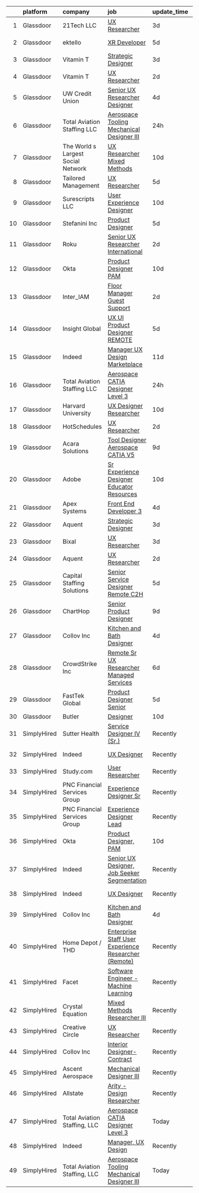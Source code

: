 

|    | platform    | company                            | job                                                                                                                                                                                                                                                                                                                                                                                                                                                                                                                                                                                                                                                                                                                                                                                                                                                                                                                                                                                                                                                                                                                                 | update_time   | location                   |
|---:|:------------|:-----------------------------------|:------------------------------------------------------------------------------------------------------------------------------------------------------------------------------------------------------------------------------------------------------------------------------------------------------------------------------------------------------------------------------------------------------------------------------------------------------------------------------------------------------------------------------------------------------------------------------------------------------------------------------------------------------------------------------------------------------------------------------------------------------------------------------------------------------------------------------------------------------------------------------------------------------------------------------------------------------------------------------------------------------------------------------------------------------------------------------------------------------------------------------------|:--------------|:---------------------------|
|  1 | Glassdoor   | 21Tech  LLC                        | [UX Researcher](https://www.glassdoor.com/partner/jobListing.htm?pos=128&ao=1136043&s=58&guid=000001839cab64499a54f11ae0edc80c&src=GD_JOB_AD&t=SR&vt=w&ea=1&cs=1_8a8ab222&cb=1664780821969&jobListingId=1008171267603&jrtk=3-0-1geeamp3nia34801-1geeamp48ihkh800-d10bc7367961c494-)                                                                                                                                                                                                                                                                                                                                                                                                                                                                                                                                                                                                                                                                                                                                                                                                                                                 | 3d            | Los Angeles, CA            |
|  2 | Glassdoor   | ektello                            | [XR Developer](https://www.glassdoor.com/partner/jobListing.htm?pos=103&ao=1110586&s=58&guid=000001839cab64499a54f11ae0edc80c&src=GD_JOB_AD&t=SR&vt=w&ea=1&cs=1_7616e2eb&cb=1664780821967&jobListingId=1008165877095&cpc=84DBBAA61F05C438&jrtk=3-0-1geeamp3nia34801-1geeamp48ihkh800-9252e1383beff854--6NYlbfkN0CLjQmfy67UqlWxJvyH5uxFrQGBFL1cdeZdgq-fUlKTlikjnfIyJ3g14UIocJ4LupEUSH_i4Km79u8aPns5QGudzPpZihbyWjHT3MlPDQZx-NZRJ-kKyR8XI7O7980XhdMgDOg9XJsbhTU-TeVE4XKYiyHUODj3BRcNUGsJGACEaIaVv3AGx_D4LVO6oyW-jC-noUM5ZP9Bk77J2u-Prxu2YKDDuYHdVMLfB61odYYdIqd3k0hdTcycg9WXmn5v396wXMeqiLlUXuRkB5quYHjRE0zBwPwnRh4jtJQ-sz0zTpLvf1Na8gSY50j3LE2fUlryNlezZ8yU_leNlLFpRpUfV4Wq84LTxM6bBFu7F9KBhSbsF3DG46dUNd2bYuIRcU8pPgdX765bJjrsQ9HjExxvDH0T20bJTd9oXCjbWcd4fd1cLj5nQl9Gvw0CZ_Z7NmLBMAZSarMOJJODD_BJA-Z9M9feLPIegqRRbhFzHj9kZm7wmlKfT-sQTz9XaJqiN7k5Dx6BQBu24aHraxL4zyLyx_bz3aOPf3J7oVquoXD8DDcC_Ghud7hQLO5y9cZ53FRxE0tolyDdfla7JaqpcrBT5zsO5JHG_sg4lHDSW5u1XsnDfe1c4YCQh-vvsYy7oyUtO0VemE-U8si-Q8U_2F6n)                                                                                                                             | 5d            | New York, NY               |
|  3 | Glassdoor   | Vitamin T                          | [Strategic Designer](https://www.glassdoor.com/partner/jobListing.htm?pos=108&ao=1110586&s=58&guid=000001839cab64499a54f11ae0edc80c&src=GD_JOB_AD&t=SR&vt=w&cs=1_27ee74ff&cb=1664780821967&jobListingId=1008172075399&cpc=1CBFC3E34E2A31FF&jrtk=3-0-1geeamp3nia34801-1geeamp48ihkh800-648f458a37220ae6--6NYlbfkN0DMrcEu7yrtATojKJA7cEzGQ3FdRGWLh0CZQInL4ECGI6k5tN82kdM0cJmh4vC7GghB7sI2fEBJvXCIVs4oIfPeT5FVoC1VkOs_FdgZb8wdMtTuOOmPTN_otUAg6JY7oaAkQ_gNO-TwZfAA7djRJE24BE4Nb1MTyf2udNJPEClRwZ89R0uh5x5jfQq-lAa-sPt3akN5hMP4wT6szOiHRbSb-DL5gimzRXQC_BfqR88w1Jc7QhBfawMFirkw4B7WzwYW_3M_fbmCwfescsxNmfSQt2QOClNA8NdLBj3sStJn1VkhUYxKxqjt_exZMzvlssc6YHv56Tlc299pBLuzYrGfovlKFgrnfayqBEFB9BWam6gaifKzLOWEllEVERisVgWtWQfSMMCIMDLbQ0bK0zHKAYLjoH3te67krsSenoRVJd-DnyNFOf3cn4pFWqnLhxNLoBowdBO0MBmLO8oJyOwROij4cYdYjD8PWrWRNq2GSTETSt2dAhSf)                                                                                                                                                                                                                                                                                            | 3d            | Los Angeles, CA            |
|  4 | Glassdoor   | Vitamin T                          | [UX Researcher](https://www.glassdoor.com/partner/jobListing.htm?pos=111&ao=1110586&s=58&guid=000001839cab64499a54f11ae0edc80c&src=GD_JOB_AD&t=SR&vt=w&cs=1_38c57c1b&cb=1664780821967&jobListingId=1008175259890&cpc=1CBFC3E34E2A31FF&jrtk=3-0-1geeamp3nia34801-1geeamp48ihkh800-dd7580845842f070--6NYlbfkN0DMrcEu7yrtATojKJA7cEzGQ3FdRGWLh0CZQInL4ECGI6k5tN82kdM0cJmh4vC7GgjJJwI5rzDshuaxiqNJD81Zw3DA8EAi9K6BYsTzvNnMGmq623DCVPNYKFfUttEtnREU3rY_Qi7Y-H5aNTjLE6_JYKpwbOzbyeF_5oZ3ppALSVijt399th1PZ7nsqznwFOubcR7ASdSpqS2VCdZxqtIbdlQ6UYTts_qM4QQBiFVhWklCGp1Lx6_TgpFsnpQuhWFjuv5uJpwhNQAiEEluUvC4E2nm1obRcRD9py1-1Z7vBPJGp4Q4mxWSiPIqEmK99P03sHqScRqtUo9UtjAMKXH1T3q0tPoBBp5NR9Iph5a1l54L-EPBnCV8BXDJtM5wVNEG_FKKWDUAhr6STQLHQQL3Eq_IJTF4QLsf1eHpfneryoP6hC8b4Bqut08BfslxcTOgl7O6sAFFqDXlciFW5tCNE2uVyQdOpMHdZocYND688h2v_syey1JD)                                                                                                                                                                                                                                                                                                 | 2d            | Cambridge, MA              |
|  5 | Glassdoor   | UW Credit Union                    | [Senior UX Researcher   Designer](https://www.glassdoor.com/partner/jobListing.htm?pos=101&ao=1110586&s=58&guid=000001839cab64499a54f11ae0edc80c&src=GD_JOB_AD&t=SR&vt=w&cs=1_760fe730&cb=1664780821966&jobListingId=1008167431830&cpc=7E69D0A57279CD4B&jrtk=3-0-1geeamp3nia34801-1geeamp48ihkh800-5b6c1cbcf56dad8f--6NYlbfkN0AU63H9uwDUTorMV5tE7tjdOhY5Vk5URx2VAQJgSQhP6gihrrVbwhDFP7HoAuPtJhq8zNBCj3EzwvSByoy4I7WKrUoaqgxh_ItHerODdkTtsoh4B1F2_tKIoVYJzk4sbKHtdT3l4K-0bbYYTkOwE3gq4_KA_ika2S9zOBosxz907iexNGlmLPBH2mo0fNOlmLmxHzidIBumHNKivGE_XuWEH1o47wL0i82sBpVgGfNjPQ8PjQI2e1ePxwFAEYyzhXAzHTFTzb0P9wYOaUX_Ymfs5YxMsH4_wLVK9u9uMFeqyK0feQ9NcTc1Sl8Wh9Y1pRzNjOB7s9Z876Dt9VVuFRuCvcdS_sLix93iWdLGka8yzvOfjyGGlZoA1ArPFkMJ_HSIRbt2aOJGCBotT7LcInC5oWGEvoa74p3zxqTT-W6G38Llz0RcKn-THPrxgi5jkJkUpvbC45qp3_1hT2PyGXKjc-O86OYgl_j1dT2rxSPjER1KX5UrExoUigN76J8CHMYbEpFjLbfBclbPTSElT-_9bfIV9DGqfTs7GA10PN9VPRC2hsac0TV4Xflyg1gxYRq27AAdH917hIaJqwXsFRJH6sJphsb3UkEGzejeFxY957R5H1vU1iE68pPSLzDRHqU2Ns52z0a4KPM90sQl5qqSVjPxtakXyXPVgmSs5TfhP59wb5vfx5h_RjK_77EGpcDtnvUfetZNtLtMCPiCfrELWfAGPhIQFuEKI9-jL_KIMlr8sNJyfUwk)               | 4d            | Madison, WI                |
|  6 | Glassdoor   | Total Aviation Staffing  LLC       | [Aerospace Tooling Mechanical Designer III](https://www.glassdoor.com/partner/jobListing.htm?pos=117&ao=1136043&s=58&guid=000001839cab64499a54f11ae0edc80c&src=GD_JOB_AD&t=SR&vt=w&ea=1&cs=1_fc22bf60&cb=1664780821968&jobListingId=1008178285821&jrtk=3-0-1geeamp3nia34801-1geeamp48ihkh800-14916aebb381b6bd-)                                                                                                                                                                                                                                                                                                                                                                                                                                                                                                                                                                                                                                                                                                                                                                                                                     | 24h           | Macomb, MI                 |
|  7 | Glassdoor   | The World s Largest Social Network | [UX Researcher  Mixed Methods ](https://www.glassdoor.com/partner/jobListing.htm?pos=105&ao=1110586&s=58&guid=000001839cab64499a54f11ae0edc80c&src=GD_JOB_AD&t=SR&vt=w&ea=1&cs=1_c7b5874b&cb=1664780821967&jobListingId=1008157581186&cpc=59DEFF8D475298C3&jrtk=3-0-1geeamp3nia34801-1geeamp48ihkh800-1b0604329ab13d64--6NYlbfkN0DSgjPPcnEdvoK3uuxfISLALE6pB1FR7YSHOr_tSg5_QGIhoz_2VqUepdcKLBLI_zRdtaBxgyBllhaPZz0NgYURyEGucRXh5uxBwq1v6utGUhDvjEFiFwNbXBMy7AQhUaSixTSyoNTqobu9bFo0iqMrnAsnQ9T3GyfI57CmWf4uxKHexdXWkJF-8yZ6ND14e-dh7N8_xWZpLayxjws02rrv6REeD37xwbMRGKsyUFOpuAxyNDJmqEMcuz91sY9-e1Z6LCkyIr8MUhlUVzsvWcxgBjMB2eP1A0NVLsJ6SwnCVUCgdGbRVtZEjugWIXrmsElR9PEgwYJeyyfr2eQV4trFhWKD7HruBfDShK-y3WfR7e42ZHnD5XMNtvWQEOOpehYKs8IqSfWK2Mz_qAupjjXCYHkKsEHP2vtx-G0rFOsb1tc-HrMftoeMugJoDbc0B9rr6KH70pI-ozBFwg9TtjUjSPCTZafNdm8YIXLmznHNtd4yLQ2QMcUoCt_HyNlJR8r-frFHzAkJGZBbAHs3rVfb6Wjk2lRMzg4lT4vWZ4mpXMp83FeUu_3QuytmyOHqPe-6bb2iVUw5h7S3nuDrl9-T)                                                                                                                                                                            | 10d           | Menlo Park, CA             |
|  8 | Glassdoor   | Tailored Management                | [UX Researcher](https://www.glassdoor.com/partner/jobListing.htm?pos=102&ao=1110586&s=58&guid=000001839cab64499a54f11ae0edc80c&src=GD_JOB_AD&t=SR&vt=w&ea=1&cs=1_afe5a00e&cb=1664780821966&jobListingId=1008165611561&cpc=217C45A42544DB93&jrtk=3-0-1geeamp3nia34801-1geeamp48ihkh800-ebbf7cb785340ff0--6NYlbfkN0DI_pqscLjs9LkB0jlO39g2s8RE9SCHTdataN4HV1TulJDP_FJlrdaEAmOIelCggjJ9JIMQViELbqFJysVw2bYJCuEXtMEw6dMQNNOQVyIp8OYul8IhpVKs9vFrjK1VP4TL0x0AyVE4LxRPr54mdEIZH9L1_Wf2l64sqeb7hyoc3G_4s_skSr2DE3ak-MpMhgzo6062eHtuaJ7Cy9F_F1QaQBQ-WpH87ndphZxskL2SzJJVetCL6vgldbH8pOpSwsAJKtg3wob5uBhlUvpKf-B9ogxA7ZUEyv17MGsK65lzvx8Y3MmfWUXG6PNo8JfW5z-YQU_MjbJWjYT_lwg3vVhOONILQQFt94TU_tq3HqH80BlNSootMGM_DriDcrBZirov8EFIN4dJ8nstH2K52qUilcpizu5YRFtfG85-8AUQ6sTpZtXfkFQe2LHgWMsXkrKE_r4ODAs-KvWafM_OA3t3LaIeD-6PkzMXnA50tDHaQkBTUJMriP9DBedZK76y6UpX2O3eI2TBD8QJ254HlCie)                                                                                                                                                                                                                                                            | 5d            | Los Angeles, CA            |
|  9 | Glassdoor   | Surescripts  LLC                   | [User Experience Designer](https://www.glassdoor.com/partner/jobListing.htm?pos=121&ao=1136043&s=58&guid=000001839cab64499a54f11ae0edc80c&src=GD_JOB_AD&t=SR&vt=w&cs=1_29e461c9&cb=1664780821969&jobListingId=1008156967712&jrtk=3-0-1geeamp3nia34801-1geeamp48ihkh800-b1402bcfb0e37ab0-)                                                                                                                                                                                                                                                                                                                                                                                                                                                                                                                                                                                                                                                                                                                                                                                                                                           | 10d           | Minneapolis, MN            |
| 10 | Glassdoor   | Stefanini  Inc                     | [Product Designer](https://www.glassdoor.com/partner/jobListing.htm?pos=122&ao=1136043&s=58&guid=000001839cab64499a54f11ae0edc80c&src=GD_JOB_AD&t=SR&vt=w&ea=1&cs=1_0b151695&cb=1664780821969&jobListingId=1008166585383&jrtk=3-0-1geeamp3nia34801-1geeamp48ihkh800-ea6be0aa00185b4c-)                                                                                                                                                                                                                                                                                                                                                                                                                                                                                                                                                                                                                                                                                                                                                                                                                                              | 5d            | Dearborn, MI               |
| 11 | Glassdoor   | Roku                               | [Senior UX Researcher  International](https://www.glassdoor.com/partner/jobListing.htm?pos=126&ao=1136043&s=58&guid=000001839cab64499a54f11ae0edc80c&src=GD_JOB_AD&t=SR&vt=w&cs=1_488b0764&cb=1664780821969&jobListingId=1008174998383&jrtk=3-0-1geeamp3nia34801-1geeamp48ihkh800-34e8317bc039f4e8-)                                                                                                                                                                                                                                                                                                                                                                                                                                                                                                                                                                                                                                                                                                                                                                                                                                | 2d            | San Jose, CA               |
| 12 | Glassdoor   | Okta                               | [Product Designer  PAM](https://www.glassdoor.com/partner/jobListing.htm?pos=118&ao=1136043&s=58&guid=000001839cab64499a54f11ae0edc80c&src=GD_JOB_AD&t=SR&vt=w&ea=1&cs=1_80f28cea&cb=1664780821968&jobListingId=1008157228627&jrtk=3-0-1geeamp3nia34801-1geeamp48ihkh800-fa7d0bb49f7e379e-)                                                                                                                                                                                                                                                                                                                                                                                                                                                                                                                                                                                                                                                                                                                                                                                                                                         | 10d           | San Francisco, CA          |
| 13 | Glassdoor   | Inter_IAM                          | [Floor Manager   Guest Support](https://www.glassdoor.com/partner/jobListing.htm?pos=130&ao=1136043&s=58&guid=000001839cab64499a54f11ae0edc80c&src=GD_JOB_AD&t=SR&vt=w&ea=1&cs=1_d8c572fb&cb=1664780821970&jobListingId=1008173048006&jrtk=3-0-1geeamp3nia34801-1geeamp48ihkh800-6baa922eff9a97fd-)                                                                                                                                                                                                                                                                                                                                                                                                                                                                                                                                                                                                                                                                                                                                                                                                                                 | 2d            | Manhattan                  |
| 14 | Glassdoor   | Insight Global                     | [UX UI Product Designer   REMOTE](https://www.glassdoor.com/partner/jobListing.htm?pos=113&ao=1110586&s=58&guid=000001839cab64499a54f11ae0edc80c&src=GD_JOB_AD&t=SR&vt=w&cs=1_3dfced7c&cb=1664780821967&jobListingId=1008165664128&cpc=AC285F3A3ECA6BB0&jrtk=3-0-1geeamp3nia34801-1geeamp48ihkh800-c26952b4f77ef5e3--6NYlbfkN0BKkHZu3wF05EeDimN_p6sYpKCMArvwa95YdH7UpkaBCqc7l59ErwqcmBgkDtjqpj7QisZbV0QWnvHwB98810r4NVvD3BSDuIguNkxa3YdcTvC9q_BbU-fmp8SBOZeY-Ved6TUYh-1XKbMv-WQuLF6YNvlVzER_7u3dMVQhySswSH2VBe_tn2vrXXBnDkM2SjcZlGuWAJr31U9o9W4DMv6i4xyLcqsvEh5gGgyVS-tWpHjGuiwL1KX7xjM2_RiCLIRSVfWdtltjMrKVeEkTkAW6FKSHHfVV6C8_joroveGsBUvhrIDEvO1Cpl8G84raQHlHVGLDp7c0aCrrqQccEqMhG1wIa6N5ljPveJ7VQY_RU2PQD1PWgXXmOuskqVtRXqSmZOxzHU7UZ0W5B_XSHzjF_3feYVUGwxePD99qqqk9OIqczYL5zv5d1TOt15nPEr4MnIXBoXbRmSJ91FFqIlUtRe7u7szxxd_eEuUEGIinJJ3nvYLljshS)                                                                                                                                                                                                                                                                               | 5d            | Dearborn, MI               |
| 15 | Glassdoor   | Indeed                             | [Manager  UX Design   Marketplace](https://www.glassdoor.com/partner/jobListing.htm?pos=112&ao=1110586&s=58&guid=000001839cab64499a54f11ae0edc80c&src=GD_JOB_AD&t=SR&vt=w&cs=1_b44fa55b&cb=1664780821967&jobListingId=1008153454917&cpc=8795CF9063CD573D&jrtk=3-0-1geeamp3nia34801-1geeamp48ihkh800-538ebeb2197e3c40--6NYlbfkN0CiRNM7CVr8YueLFKlzwbFWI0o7IjV438l4sVrvKZ0flpURU_mqoI8EbsK64YRr3OC-mM7IgRv5qtnO_Ln6R_Kb72An34bZ9vWvDCcxugWjaKjdT51NvSh76h0aBvnX1J3OwfEzfp5SPzcfZOKzDKEuhATNCAYlcwMInUTRZLb7MkNUtfS2R73PbJKbuQwNfwxt73Vbo0lw1a8ysyDqX_iBRoeVMFAPPcHB2tpbzW4KOl-QDOsnJ1WBaIpoFXwZI59WDEujyCBXpLjN11gXrzw8_YZb3Yn67zyfusQ8wVqbWjlhWAOtLHKA85oo8NxaXBVvqfEDI3K0M2SwWe-xSivcgiZ9DOey1BHglOeIfNKwH8TOr7yMZeTmjnIUwZhRMUVna--J3PvXlTDoIFAtvQHZ51xJILmdanAsmnUUwAeuNrY0cEjnjnj4ISNvrv0G4TCzgykHDdWK_sl8Fc-YG_Bd5wGK6O8rdIBQ0xiDVee5E4wqTTof42qiM1P4DCQFqq5k10EGmdR4tygulsfdxvqkV2HRTveBohuQbVdCRbctiQ%3D%3D)                                                                                                                                                                                                                  | 11d           | Austin, TX                 |
| 16 | Glassdoor   | Total Aviation Staffing  LLC       | [Aerospace CATIA Designer Level 3](https://www.glassdoor.com/partner/jobListing.htm?pos=119&ao=1136043&s=58&guid=000001839cab64499a54f11ae0edc80c&src=GD_JOB_AD&t=SR&vt=w&ea=1&cs=1_04777d07&cb=1664780821969&jobListingId=1008178285858&jrtk=3-0-1geeamp3nia34801-1geeamp48ihkh800-9e92ead9cd2372fe-)                                                                                                                                                                                                                                                                                                                                                                                                                                                                                                                                                                                                                                                                                                                                                                                                                              | 24h           | Santa Monica, CA           |
| 17 | Glassdoor   | Harvard University                 | [UX Designer Researcher](https://www.glassdoor.com/partner/jobListing.htm?pos=127&ao=1136043&s=58&guid=000001839cab64499a54f11ae0edc80c&src=GD_JOB_AD&t=SR&vt=w&cs=1_1b8e79e0&cb=1664780821969&jobListingId=1008157222427&jrtk=3-0-1geeamp3nia34801-1geeamp48ihkh800-13f36afb6068a51e-)                                                                                                                                                                                                                                                                                                                                                                                                                                                                                                                                                                                                                                                                                                                                                                                                                                             | 10d           | Cambridge, MA              |
| 18 | Glassdoor   | HotSchedules                       | [UX Researcher](https://www.glassdoor.com/partner/jobListing.htm?pos=124&ao=1136043&s=58&guid=000001839cab64499a54f11ae0edc80c&src=GD_JOB_AD&t=SR&vt=w&cs=1_b97e4dc5&cb=1664780821969&jobListingId=1008175112768&jrtk=3-0-1geeamp3nia34801-1geeamp48ihkh800-c82e1df611613a9b-)                                                                                                                                                                                                                                                                                                                                                                                                                                                                                                                                                                                                                                                                                                                                                                                                                                                      | 2d            | Remote                     |
| 19 | Glassdoor   | Acara Solutions                    | [Tool Designer  Aerospace CATIA V5 ](https://www.glassdoor.com/partner/jobListing.htm?pos=115&ao=1110586&s=58&guid=000001839cab64499a54f11ae0edc80c&src=GD_JOB_AD&t=SR&vt=w&ea=1&cs=1_e22db63a&cb=1664780821968&jobListingId=1008159293541&cpc=9908D8D4413DBB8A&jrtk=3-0-1geeamp3nia34801-1geeamp48ihkh800-16af9e7654d1bb50--6NYlbfkN0BQuJXpfawXtfhwzLerQhC04iCxGrelUvn_xttDeop7CMmG32gURwRxhPm_v2B23n7jXcqdpVA-_wOPKoWiiLHsW0JGCHCwD4cu7QV6FBN5wAsJNKIuJWsAtijBf4adowfv69Squa-jVa51v8rX4Y7DxsQMppALAC81WAF-n6Lg1t1TSNLvYD5Ap7aN6znmrh3sTV-LvUVp3TjVAfCx7RmW2yrvgp8KpQt5MtU6fRsO3NwqEYMdb5ty53w8FV7R5Jx7vwUCfRUC5T-rM-GpQ649i0fevmMNJk1rHdx8XBopsIWoflFJqlN94vaQG3m8zjh5rRHf4hzBLUFpVHJo-uxJcVKokSlCK6arYIPvf28eWz9WhV_pXSdTmYzH6WSa0LTAN-pAbm3UKAjjyOCf3uFTNt3GNmivaAIBPOt9qq_LlUF_jNvOow7WFEZuUbmqo7F7DdEKTshPYmt9xh-K9HeB9HOsIaMwEoP6iaaqItKGT2bXBUJWP5q0IHsEs3Y0ZKZUVdXez7uGpXjDiyqLIGyRW5YZT6vD8Em9o9siCokRe8v947zn3y-MbT-HVa7tGHAM7frBA1eqi_8p9CH-OrNzoMkMGKOQ3Hf9aE08I_QEW2646prl5l-yKjwekqmZalgVyjVCpU4C_vaa2HhPYrhK-dab7ENCXSHKY0-6782kjuhpbosUTTlHmCsVQWyh9ZQzVAl_Dlq3ogDQAYSlkCf27InzI7o8sZM%3D)                         | 9d            | Santa Ana, CA              |
| 20 | Glassdoor   | Adobe                              | [Sr Experience Designer  Educator Resources](https://www.glassdoor.com/partner/jobListing.htm?pos=129&ao=1136043&s=58&guid=000001839cab64499a54f11ae0edc80c&src=GD_JOB_AD&t=SR&vt=w&cs=1_707849b1&cb=1664780821970&jobListingId=1008155725844&jrtk=3-0-1geeamp3nia34801-1geeamp48ihkh800-02b01fd7e9d801e6-)                                                                                                                                                                                                                                                                                                                                                                                                                                                                                                                                                                                                                                                                                                                                                                                                                         | 10d           | San Francisco, CA          |
| 21 | Glassdoor   | Apex Systems                       | [Front End Developer 3](https://www.glassdoor.com/partner/jobListing.htm?pos=114&ao=1110586&s=58&guid=000001839cab64499a54f11ae0edc80c&src=GD_JOB_AD&t=SR&vt=w&ea=1&cs=1_54d5a84e&cb=1664780821968&jobListingId=1008168488498&cpc=6FC5BA77C9A4CD78&jrtk=3-0-1geeamp3nia34801-1geeamp48ihkh800-92e55a2f122e5fb0--6NYlbfkN0DqWjE27Bj7wQp7zwejGyju2OyxUuq4SEucXSyN07WCWejYvQmJsgF2DYF8Y-TYieCC7JkKTw9vDK7l5IyEI23r9A0au7IyoX07E2SdMJUMHx1yieCg72T1y_lv3-MnTbG28YJRE1LYkbH7rTuKjEVz0AU-Vmqcw-iprmfEb9XWLvOssUrZvLHbbYK7jAyWSIrrNJEJMI-qFxM6KqW60ztu1IPfwQxrnvV0P4pWIrPXzdRnifQGv1BPBdWgm5aolvjLovrujXh7_o3QYGUcWHSulmt1wsvmrU7XWMi2ElGwXOFDV5WdTzlcuzRoQDblPo8lF7rMeRHpVyD2Vb8DZFDJ1_0FzRTqL3G2_ZrsIbI8IXBNkhUV2SicEqpf9N8BFI364HWeyXK66vbH4Skt_PCqyi_dNpyZXAMh3XmsX8JYpy1QG-tz9nqbLewdPbw7NBNfmuzddUB4ZY5Hxxo-dWciGS9b6-5kWGVezdLWnK1GkK-fs-jrT8gCENU2pIpjoopp2LMH5yrMtblgLoBdha305CxaAZMtocYp7ptq40GpZvx_gYHoHK9TH_vdD9vG5TNldzGwl97hvX1khed-RtR5bwzlIewmAAM3aL9OFDorR8yoDS1cYyXZhhRQBTdP-RCDDqs3uJbVpqqPUt42apcY)                                                                                                                    | 4d            | New York, NY               |
| 22 | Glassdoor   | Aquent                             | [Strategic Designer](https://www.glassdoor.com/partner/jobListing.htm?pos=107&ao=1110586&s=58&guid=000001839cab64499a54f11ae0edc80c&src=GD_JOB_AD&t=SR&vt=w&cs=1_270078d0&cb=1664780821967&jobListingId=1008172136132&cpc=FA84DF7EA1EC2398&jrtk=3-0-1geeamp3nia34801-1geeamp48ihkh800-526f85ef8b289620--6NYlbfkN0DMrcEu7yrtATojKJA7cEzGQ3FdRGWLh0CZQInL4ECGI9gD0Wolx9R2v-Aex0-GK05EBcicDVsHiy1MDSi-STDz30amTqziTYAM8b0ibR0f6_6iBDSwR4SQdrLqKYWc3atl0tRaiHVZIde5VNUk1aSMM1SqwDykHwqCtuaYUJn_gJRif0Oe-6sFFt4CcZPMqy5-QD3bHYhIrHbqQfS7EmVNLBHew9B6BFFFKjDbDES3NcMECzmfhjCek9mHRMVRwpLizwBLNFmTzvYQBzQtGXhcpIab-67AJi_COn93IOW6KSKv0Mgx-ekgCYPtt7pE8KjzoOJmLjiOd69D39tyrv7h4Q15l0-rkEa33Qt7HPgIhH-DIhNbIpJYShD-R3ORKE7902zzxafqOClBxJK349RtQyV8NX_nIYCytvnUGqljQm-6DkJ67bDgjqzWp2V4K-rgZSq-0xtPylsiUtJwv_JC)                                                                                                                                                                                                                                                                                                                            | 3d            | Los Angeles, CA            |
| 23 | Glassdoor   | Bixal                              | [UX Researcher](https://www.glassdoor.com/partner/jobListing.htm?pos=125&ao=1136043&s=58&guid=000001839cab64499a54f11ae0edc80c&src=GD_JOB_AD&t=SR&vt=w&cs=1_72513a13&cb=1664780821969&jobListingId=1008171607598&jrtk=3-0-1geeamp3nia34801-1geeamp48ihkh800-9a7ed201bd7a0428-)                                                                                                                                                                                                                                                                                                                                                                                                                                                                                                                                                                                                                                                                                                                                                                                                                                                      | 3d            | Remote                     |
| 24 | Glassdoor   | Aquent                             | [UX Researcher](https://www.glassdoor.com/partner/jobListing.htm?pos=110&ao=1110586&s=58&guid=000001839cab64499a54f11ae0edc80c&src=GD_JOB_AD&t=SR&vt=w&cs=1_3bb56819&cb=1664780821967&jobListingId=1008174089686&cpc=FD1C1DA32C38CFA7&jrtk=3-0-1geeamp3nia34801-1geeamp48ihkh800-f2bdc8fdf71ca9c6--6NYlbfkN0DMrcEu7yrtATojKJA7cEzGQ3FdRGWLh0CZQInL4ECGI9gD0Wolx9R2v-Aex0-GK04esuCnaHf9YEwQ5AsGqeXDR5jB6DQa147qn6rAjOT9QFA2iQO6txp6B0jgB40YfAMJ3pSB-TeTVlJFySP0OXotnLQr3ylV8Pj0wb-UTFR5_SZv6jcCy5uALM95i-Iymhy5H_RgXJCyaJ6MNGR3CJQS6aE6shuTJyGO_CjoC-0Kcqr6_3xefC0r6myKDbC0R7y2Vipk_uiew5wOK0febDWQ1S6Q4H38aQPogKAiQCq08IjAgdPSUUWolGrHTHq-W3vC4hbjIOvkA31XQz5sxJ7darU3iuX03GuPdQR4lJefFBsTBxMzBXj2ctHDenBlVXxEb_zq4zHTVKWNEM49eIlPpvhJTLtNRdX8aN5o4vbT-cITDb-SJL7Vws2IpF_x0JaQlkHp0eeAAH1nM0uq4Wcj)                                                                                                                                                                                                                                                                                                                                 | 2d            | Cambridge, MA              |
| 25 | Glassdoor   | Capital Staffing Solutions         | [Senior Service Designer   Remote C2H](https://www.glassdoor.com/partner/jobListing.htm?pos=106&ao=1110586&s=58&guid=000001839cab64499a54f11ae0edc80c&src=GD_JOB_AD&t=SR&vt=w&ea=1&cs=1_7fb08220&cb=1664780821967&jobListingId=1008165500086&cpc=654405A9B1E0A9F5&jrtk=3-0-1geeamp3nia34801-1geeamp48ihkh800-09fe1c45c86622c0--6NYlbfkN0AHXq2vAVwR3IH7wgnTMdWCa3HguypIXx0DFudX-u0zu6XSU0N9gDGCMsnO9yvyAfN5DgYdcVcZmFjRi74NiTybsCyZIlfmGMK0Zn6E4OINaKdtnUZRk3Q28ySPs8ovd--Ck7fy6fdLLRXotUnsVNCaEf18USXHoXO-m_DroIKkrl7hEczctixPxTdnh-EMZe2Q8HtZVOryWs4KATOk7yLUhaeDJgiwQbK-xqbH8i_YhcjHe6nXljkpxkzHvHahZGzgp4J-RJ_ckXPwmKL7kJ8KZCmNevFZ2zlQ09p00zTRw7-bwmfjJW6iCbvuI2I-IJ_RpTtG65xEMcjQ_njvliU9GxQ0ZQHmVNpRXxg06LzRqGW7MCiM-SRAv_tSN5CpzaS2AwXZVnXb-_f26chi9vI-fVCPp8HFj7Lhe_OO-HvrQ-zSz8Q1Tdqo3h-YZm_Ciog-ii3dZKpmbFIMIbInlSq38ks9-mWUD54nmeZWLvvLR2HwPL9VOGDxgNRbh-HAemvhqgnhYx9WgSJP2sTK9muylXYD5wTu7Fo%3D)                                                                                                                                                                                                                       | 5d            | Remote                     |
| 26 | Glassdoor   | ChartHop                           | [Senior Product Designer](https://www.glassdoor.com/partner/jobListing.htm?pos=123&ao=1136043&s=58&guid=000001839cab64499a54f11ae0edc80c&src=GD_JOB_AD&t=SR&vt=w&ea=1&cs=1_643118fc&cb=1664780821969&jobListingId=1008158882331&jrtk=3-0-1geeamp3nia34801-1geeamp48ihkh800-a6a5c4103f31791f-)                                                                                                                                                                                                                                                                                                                                                                                                                                                                                                                                                                                                                                                                                                                                                                                                                                       | 9d            | New York, NY               |
| 27 | Glassdoor   | Collov Inc                         | [Kitchen and Bath Designer](https://www.glassdoor.com/partner/jobListing.htm?pos=116&ao=1136043&s=58&guid=000001839cab64499a54f11ae0edc80c&src=GD_JOB_AD&t=SR&vt=w&ea=1&cs=1_3671906d&cb=1664780821968&jobListingId=1008168685493&jrtk=3-0-1geeamp3nia34801-1geeamp48ihkh800-87d33d239c08692f-)                                                                                                                                                                                                                                                                                                                                                                                                                                                                                                                                                                                                                                                                                                                                                                                                                                     | 4d            | Remote                     |
| 28 | Glassdoor   | CrowdStrike  Inc                   | [Remote   Sr  UX Researcher   Managed Services](https://www.glassdoor.com/partner/jobListing.htm?pos=109&ao=1110586&s=58&guid=000001839cab64499a54f11ae0edc80c&src=GD_JOB_AD&t=SR&vt=w&cs=1_59eaa46a&cb=1664780821967&jobListingId=1008164310780&cpc=F41FEAB56D215062&jrtk=3-0-1geeamp3nia34801-1geeamp48ihkh800-901287666bc25470--6NYlbfkN0Cu2CVlb3GO4Nf7aS8SXsFwjpUbSKkwsJRaJhRnAEdqU8yQA0cd0EoLTBDF9SAvs4X6vWYcCIJFeC1Cio6l_7DU28uN6ktD1GLWWkF7l6wzAeDyVoMZmMdwuwklLNfRS4utbfuuFWiqTkIC9DdV4A-ApSXTHNsGcxcU_uHOxbpEFOcDhIXvGXGYYi9uvWopwTLR4BRth2qKWwzL2BTk-EJDltqWHZnNFfexTGNv0DL9gJSqLkYcpr6Q081EJ8vRhqHbKxnrdDVCFB9TrGmem_l-rCq5jYoPGFaBFCNmBnlBSVQD80ix83pc_Rc1fGMc8wrc3cJjsyH7L3WJSYId2Uxzacx8___F6Gkqi7Exxq0UyrnZaTe0eGdphujYdB15APZjy3yhWVgaUNODWfQS0sTZivCeTWMlw-RONq6w86-K3A2utYpS-pillIZwacF1HQA_hR2HTk4AmnTLg9KG9ZyXvXM2wW5bCpJ24fRdKsY6z3PJt9vsAW-9HgqLGCdTk_buxGJRDhjzU4SIqLOt0Mx-6AJ1UTHJ8FiU6xRQoYPHSfQKS3i21URsmJhch4_FSopSKOKpDqZYE6524fz92OKt6h7xoDOeV2DQ7gxPuQjq8cINggx2USmqUI-mjc_o7X46SxiAx1Qc2TBELHqPmyJmozPChJz570mv7rM10Lkwq_9T_cArxJHWJ3yqxwuZxiFZY1Q3TvUVq7SInQVch-WbeRupGIO_ZvIzQdHs76izg6T4KK7Kngiq) | 6d            | York, NY                   |
| 29 | Glassdoor   | FastTek Global                     | [Product Designer Senior](https://www.glassdoor.com/partner/jobListing.htm?pos=104&ao=1110586&s=58&guid=000001839cab64499a54f11ae0edc80c&src=GD_JOB_AD&t=SR&vt=w&ea=1&cs=1_25c4fe9f&cb=1664780821967&jobListingId=1008165625763&cpc=9EDA28EADF1DF7F0&jrtk=3-0-1geeamp3nia34801-1geeamp48ihkh800-d646bd05876d397f--6NYlbfkN0Az9dGzmoqKccvpcm3t3G7jEvFeta23pvltH6fcBy3LrPVjE2rxg7kPFDqNQ1VyFFzEzyS7EGiaVStDVuO_qr6W14kxKz_OlziVjTBMpW19-yfGrpTUS0U_UPIVfXk9wx06I_8deMrQRBta6dM2iU4daDcewjhy0p9DH5p8Fp79UnXfjQnZovz_eCImmSeqYCvMHJt7ivV4HuZXwDgl0vDMzC5r7KnPmqWv8F5ouEZFunS88u-Cvg-10pZueHyF7x5TeZzatY3OpjceAut7RaxKiwZkTncITt_-YnCuDKVHsZwXlkSKjyWCMYzCYKjb86cQwFPjwBWFdrJAxKFxfSJU1d7YPze4f49fUJMafTc55c9-mR5gANpMfHk-DLNBaMj8gOToYHcVTBBxTr7hQRD9YD6uOvEur9fKx4lxQvK4uDAoGQoJUPWxI4wv8ChQn4D0kzPj-ARGH9OlSANy1DpyeUaeqcGDkl0ss1IJ4f_azMw4h_2pwa5UZ7LeUapMgmhnNnUMJeOc3bfaE1PmpGhj)                                                                                                                                                                                                                                                  | 5d            | Dearborn, MI               |
| 30 | Glassdoor   | Butler                             | [Designer](https://www.glassdoor.com/partner/jobListing.htm?pos=120&ao=1136043&s=58&guid=000001839cab64499a54f11ae0edc80c&src=GD_JOB_AD&t=SR&vt=w&cs=1_d2082d6d&cb=1664780821969&jobListingId=1008157560607&jrtk=3-0-1geeamp3nia34801-1geeamp48ihkh800-204cf5420eb316d4-)                                                                                                                                                                                                                                                                                                                                                                                                                                                                                                                                                                                                                                                                                                                                                                                                                                                           | 10d           | Remote                     |
| 31 | SimplyHired | Sutter Health                      | [Service Designer IV (Sr.)](https://www.simplyhired.com/job/x9x9pJ7fbOcU4APhpvoeTHpHPRaZXpz_Vkj77fuTdsIpyIFDeAggUw?q=generative+designer)                                                                                                                                                                                                                                                                                                                                                                                                                                                                                                                                                                                                                                                                                                                                                                                                                                                                                                                                                                                           | Recently      | San Carlos, CA             |
| 32 | SimplyHired | Indeed                             | [UX Designer](https://www.simplyhired.com/job/URziMhrNTaKa1PLKfIfrhF-GuRmaj4gn2FhVHZfhBU3tWsV0R0J4dw?q=generative+designer)                                                                                                                                                                                                                                                                                                                                                                                                                                                                                                                                                                                                                                                                                                                                                                                                                                                                                                                                                                                                         | Recently      | United States              |
| 33 | SimplyHired | Study.com                          | [User Researcher](https://www.simplyhired.com/job/xUS_b2SnKlSDeLp17-83WntA4NFRWCScNPAg6itVyV0lQxnknkYgLg?q=generative+designer)                                                                                                                                                                                                                                                                                                                                                                                                                                                                                                                                                                                                                                                                                                                                                                                                                                                                                                                                                                                                     | Recently      | Mountain View, CA          |
| 34 | SimplyHired | PNC Financial Services Group       | [Experience Designer Sr](https://www.simplyhired.com/job/-3t9b0FLR60hzhWqKn8BGhpLrFPpxV8d4MAZLPLO2B2N--9kNqm-FA?q=generative+designer)                                                                                                                                                                                                                                                                                                                                                                                                                                                                                                                                                                                                                                                                                                                                                                                                                                                                                                                                                                                              | Recently      | Pittsburgh, PA             |
| 35 | SimplyHired | PNC Financial Services Group       | [Experience Designer Lead](https://www.simplyhired.com/job/SimQ04bIhm306vekuVDKjcCrZe-DqfSFRQAUEH9DeGksCzVd-dRxhQ?q=generative+designer)                                                                                                                                                                                                                                                                                                                                                                                                                                                                                                                                                                                                                                                                                                                                                                                                                                                                                                                                                                                            | Recently      | Pittsburgh, PA             |
| 36 | SimplyHired | Okta                               | [Product Designer, PAM](https://www.simplyhired.com/job/Xz2JOYe_NHv86JW_xAMXGeZ60a5BFdVSuT_IK2J8YvVTcrobMqBKYA?q=generative+designer)                                                                                                                                                                                                                                                                                                                                                                                                                                                                                                                                                                                                                                                                                                                                                                                                                                                                                                                                                                                               | 10d           | San Francisco, CA          |
| 37 | SimplyHired | Indeed                             | [Senior UX Designer, Job Seeker Segmentation](https://www.simplyhired.com/job/zUgRgSHf6CQNTWaw35UvyNC8Jr52b-Skmp6loYaOwDf2yEL5z4vazA?q=generative+designer)                                                                                                                                                                                                                                                                                                                                                                                                                                                                                                                                                                                                                                                                                                                                                                                                                                                                                                                                                                         | Recently      | San Francisco, CA          |
| 38 | SimplyHired | Indeed                             | [UX Designer](https://www.simplyhired.com/job/URziMhrNTaKa1PLKfIfrhF-GuRmaj4gn2FhVHZfhBU3tWsV0R0J4dw?q=generative+designer)                                                                                                                                                                                                                                                                                                                                                                                                                                                                                                                                                                                                                                                                                                                                                                                                                                                                                                                                                                                                         | Recently      | United States              |
| 39 | SimplyHired | Collov Inc                         | [Kitchen and Bath Designer](https://www.simplyhired.com/job/yL39tDldFut8Lmnozw_nh2PjvsEeBhst1eXuuTxdtcL3qn0zopSLMQ?q=generative+designer)                                                                                                                                                                                                                                                                                                                                                                                                                                                                                                                                                                                                                                                                                                                                                                                                                                                                                                                                                                                           | 4d            | Remote                     |
| 40 | SimplyHired | Home Depot / THD                   | [Enterprise Staff User Experience Researcher (Remote)](https://www.simplyhired.com/job/_6KA6Ot2RbO-Q2l_ypsqbXJEK-0kimHl75gHRJhJiBF8iWuwC5lLew?q=generative+designer)                                                                                                                                                                                                                                                                                                                                                                                                                                                                                                                                                                                                                                                                                                                                                                                                                                                                                                                                                                | Recently      | Atlanta, GA                |
| 41 | SimplyHired | Facet                              | [Software Engineer - Machine Learning](https://www.simplyhired.com/job/rRl7LpYqGiIowLAwzbrNzMgXtXTFbKgtp-z9fo66PKEqX4Q6nYlO_w?q=generative+designer)                                                                                                                                                                                                                                                                                                                                                                                                                                                                                                                                                                                                                                                                                                                                                                                                                                                                                                                                                                                | Recently      | San Francisco, CA          |
| 42 | SimplyHired | Crystal Equation                   | [Mixed Methods Researcher III](https://www.simplyhired.com/job/mMsMdI35bayj3GBQ1kLZ3L-4yrnndZOxBF6GfhCYdmW5NPPeX59d_A?q=generative+designer)                                                                                                                                                                                                                                                                                                                                                                                                                                                                                                                                                                                                                                                                                                                                                                                                                                                                                                                                                                                        | Recently      | Menlo Park, CA             |
| 43 | SimplyHired | Creative Circle                    | [UX Researcher](https://www.simplyhired.com/job/Wo_ftSYnqKfSlnuLxruvvl-YRtwBpsuBmtKQ1Vp1FAyhSkkfeTe7pQ?q=generative+designer)                                                                                                                                                                                                                                                                                                                                                                                                                                                                                                                                                                                                                                                                                                                                                                                                                                                                                                                                                                                                       | Recently      | Menlo Park, CA             |
| 44 | SimplyHired | Collov Inc                         | [Interior Designer-Contract](https://www.simplyhired.com/job/BWulXfwm_DajYkRoVR_cHEZ0YAw0ZzUYn4k1ZR9ZbVk7SbJZhkaf0Q?q=generative+designer)                                                                                                                                                                                                                                                                                                                                                                                                                                                                                                                                                                                                                                                                                                                                                                                                                                                                                                                                                                                          | Recently      | Remote                     |
| 45 | SimplyHired | Ascent Aerospace                   | [Mechanical Designer III](https://www.simplyhired.com/job/kUM3Gtt8HZgRlVSOrSXxUK2K8ek1Yqe2TJvgx9wbJfDOBk8HVFO3Eg?q=generative+designer)                                                                                                                                                                                                                                                                                                                                                                                                                                                                                                                                                                                                                                                                                                                                                                                                                                                                                                                                                                                             | Recently      | Macomb, MI                 |
| 46 | SimplyHired | Allstate                           | [Arity - Design Researcher](https://www.simplyhired.com/job/nuCwrAaPLlwLp-lBj289gVGfaczfqrV6k5QUiHtlCFSbf0M5apP--g?q=generative+designer)                                                                                                                                                                                                                                                                                                                                                                                                                                                                                                                                                                                                                                                                                                                                                                                                                                                                                                                                                                                           | Recently      | Remote                     |
| 47 | SimplyHired | Total Aviation Staffing, LLC       | [Aerospace CATIA Designer Level 3](https://www.simplyhired.com/job/HeLyQBMp1KojqwTtIMwmRZvB0c0bQQbooz2QwyeWfLI-nfmmEW8T8g?q=generative+designer)                                                                                                                                                                                                                                                                                                                                                                                                                                                                                                                                                                                                                                                                                                                                                                                                                                                                                                                                                                                    | Today         | San Diego, CA +7 locations |
| 48 | SimplyHired | Indeed                             | [Manager, UX Design](https://www.simplyhired.com/job/Bq589sK4IRMfwF5-KARscZ6LsNo2I05ZrwbHgWV1WMmQn8wB-Cg3yw?q=generative+designer)                                                                                                                                                                                                                                                                                                                                                                                                                                                                                                                                                                                                                                                                                                                                                                                                                                                                                                                                                                                                  | Recently      | United States              |
| 49 | SimplyHired | Total Aviation Staffing, LLC       | [Aerospace Tooling Mechanical Designer III](https://www.simplyhired.com/job/wxlTRf8K_6RArOViWWzUF7fi2yw2MgwTQEtLSv4KzS1hetAT_cMuTw?q=generative+designer)                                                                                                                                                                                                                                                                                                                                                                                                                                                                                                                                                                                                                                                                                                                                                                                                                                                                                                                                                                           | Today         | Detroit, MI +1 location    |